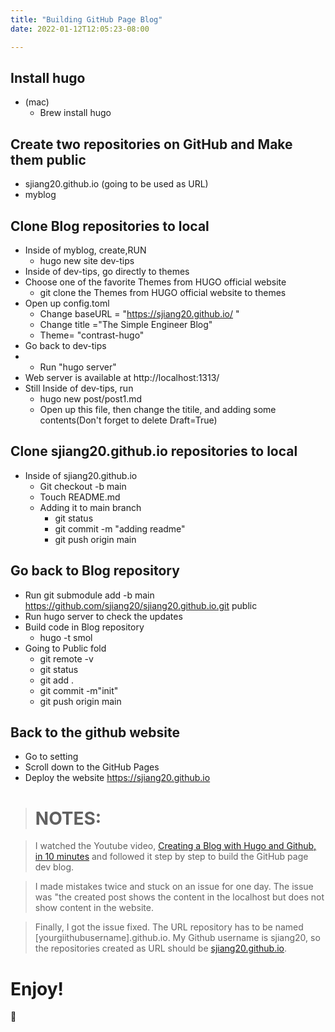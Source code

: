 ```yaml
---
title: "Building GitHub Page Blog"
date: 2022-01-12T12:05:23-08:00

---
```


## Install hugo

- (mac)
  - Brew install hugo

## Create two repositories on GitHub and Make them public
- sjiang20.github.io (going to be used as URL)
- myblog

## Clone Blog repositories to local
- Inside of myblog, create,RUN
  - hugo new site dev-tips
- Inside of dev-tips, go directly to themes
- Choose one of the favorite Themes from HUGO official website
  - git clone the Themes from HUGO official website to themes
- Open up config.toml
  - Change baseURL = "https://sjiang20.github.io/ "
  - Change title ="The Simple Engineer Blog"
  - Theme= "contrast-hugo"
- Go back to dev-tips
- - Run "hugo server"
- Web server is available at http://localhost:1313/
- Still Inside of dev-tips, run
  - hugo new post/post1.md
  - Open up this file, then change the titile, and adding some contents(Don't forget to delete Draft=True)

## Clone sjiang20.github.io repositories to local
- Inside of sjiang20.github.io
  - Git checkout -b main
  - Touch README.md
  - Adding it to main branch
    - git status
    - git commit -m "adding readme"
    - git push origin main

## Go back to Blog repository
  - Run git submodule add -b main https://github.com/sjiang20/sjiang20.github.io.git public
  - Run hugo server to check the updates
  - Build code in Blog repository
    - hugo -t smol
  - Going to Public fold
    - git remote -v
    - git status
    - git add .
    - git commit -m"init"
    - git push origin main

## Back to the github website
- Go to setting
- Scroll down to the GitHub Pages
- Deploy the website https://sjiang20.github.io 




> # NOTES:


> I watched the Youtube video, [Creating a Blog with Hugo and Github, in 10 minutes](https://www.youtube.com/watch?v=LIFvgrRxdt4) and followed it step by step to build the GitHub page dev blog.


>I made mistakes twice and stuck on an issue for one day. The issue was "the created post shows the content in the localhost but does not show content in the website.

>Finally, I got the issue fixed. The URL repository has to be named [yourgiithubusername].github.io. My Github username is sjiang20, so the repositories created as URL should be [sjiang20.github.io](https://sjiang20.github.io).

Enjoy!
=
:hamster:
